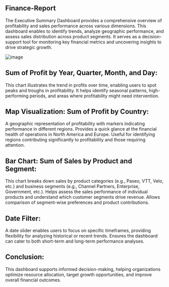 ## Finance-Report
The Executive Summary Dashboard provides a comprehensive overview of profitability and sales performance across various dimensions. This dashboard enables to identify trends, analyze geographic performance, and assess sales distribution across product segments. It serves as a decision-support tool for monitoring key financial metrics and uncovering insights to drive strategic growth.

![image](https://github.com/user-attachments/assets/6e97cabd-af1e-4a9a-84e3-1eab2d81948d)

## Sum of Profit by Year, Quarter, Month, and Day:
This chart illustrates the trend in profits over time, enabling users to spot peaks and troughs in profitability.
It helps identify seasonal patterns, high-performing periods, and areas where profitability might need intervention.

## Map Visualization: Sum of Profit by Country:
A geographic representation of profitability with markers indicating performance in different regions.
Provides a quick glance at the financial health of operations in North America and Europe.
Useful for identifying regions contributing significantly to profitability and those requiring attention.

## Bar Chart: Sum of Sales by Product and Segment:
This chart breaks down sales by product categories (e.g., Paseo, VTT, Velo, etc.) and business segments (e.g., Channel Partners, Enterprise, Government, etc.).
Helps assess the sales performance of individual products and understand which customer segments drive revenue.
Allows comparison of segment-wise preferences and product contributions.

## Date Filter:
A date slider enables users to focus on specific timeframes, providing flexibility for analyzing historical or recent trends.
Ensures the dashboard can cater to both short-term and long-term performance analyses.

## Conclusion:
This dashboard supports informed decision-making, helping organizations optimize resource allocation, target growth opportunities, and improve overall financial outcomes.
